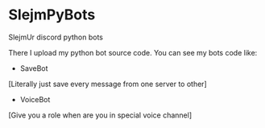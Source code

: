 # SlejmPyBots
SlejmUr discord python bots

There I upload my python bot source code.
You can see my bots code like:
- SaveBot

[Literally just save every message from one server to other]
- VoiceBot

[Give you a role when are you in special voice channel]
